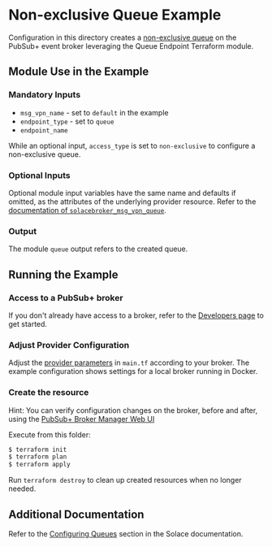 # Non-exclusive Queue Example

Configuration in this directory creates a [non-exclusive queue](https://docs.solace.com/Get-Started/message-exchange-patterns.htm#Point-to) on the PubSub+ event broker leveraging the Queue Endpoint Terraform module.

## Module Use in the Example

### Mandatory Inputs

* `msg_vpn_name` - set to `default` in the example
* `endpoint_type` - set to `queue`
* `endpoint_name`

While an optional input, `access_type` is set to `non-exclusive` to configure a non-exclusive queue.

### Optional Inputs

Optional module input variables have the same name and defaults if omitted, as the attributes of the underlying provider resource. Refer to the [documentation of `solacebroker_msg_vpn_queue`](https://registry.terraform.io/providers/SolaceProducts/solacebroker/latest/docs/resources/msg_vpn_queue#optional).

### Output

The module `queue` output refers to the created queue.

## Running the Example

### Access to a PubSub+ broker

If you don't already have access to a broker, refer to the [Developers page](https://www.solace.dev/) to get started.

### Adjust Provider Configuration

Adjust the [provider parameters](https://registry.terraform.io/providers/SolaceProducts/solacebroker/latest/docs#schema) in `main.tf` according to your broker. The example configuration shows settings for a local broker running in Docker.

### Create the resource

Hint: You can verify configuration changes on the broker, before and after, using the [PubSub+ Broker Manager Web UI](https://docs.solace.com/Admin/Broker-Manager/PubSub-Manager-Overview.htm)

Execute from this folder:

```bash
$ terraform init
$ terraform plan
$ terraform apply
```

Run `terraform destroy` to clean up created resources when no longer needed.

## Additional Documentation

Refer to the [Configuring Queues](https://docs.solace.com/Messaging/Guaranteed-Msg/Configuring-Queues.htm#Configuring_Queues) section in the Solace documentation.

